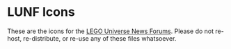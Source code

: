 LUNF Icons
==========

These are the icons for the [LEGO Universe News Forums](http://legouniversenews.forummotion.com). Please do not re-host, re-distribute, or re-use any of these files whatsoever.